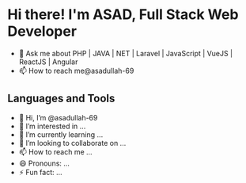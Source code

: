  # Hi there! I'm ASAD, Full Stack Web Developer
- 💬 Ask me about PHP | JAVA | NET | Laravel | JavaScript | VueJS | ReactJS | Angular
- 📫 How to reach me@asadullah-69
## Languages and Tools





- 👋 Hi, I’m @asadullah-69
- 👀 I’m interested in ...
- 🌱 I’m currently learning ...
- 💞️ I’m looking to collaborate on ...
- 📫 How to reach me ...
- 😄 Pronouns: ...
- ⚡ Fun fact: ...

<!---
asadullah-69/asadullah-69 is a ✨ special ✨ repository because its `README.md` (this file) appears on your GitHub profile.
You can click the Preview link to take a look at your changes.
--->
